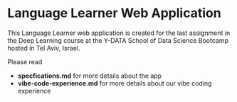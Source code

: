 # Language Learner Web Application
This Language Learner web application is created for the last assignment in the Deep Learning course at the Y-DATA School of Data Science Bootcamp hosted in Tel Aviv, Israel.

Please read
* **specfications.md** for more details about the app
* **vibe-code-experience.md** for more details about our vibe coding experience
